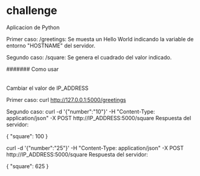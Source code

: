 # challenge

Aplicacion de Python

Primer caso:
/greetings: Se muesta un Hello World indicando la variable de entorno "HOSTNAME" del servidor.

Segundo caso:
/square: Se genera el cuadrado del valor indicado.

#######
Como usar
######
Cambiar el valor de IP_ADDRESS

Primer caso:
curl http://127.0.0.1:5000/greetings

Segundo caso:
curl -d '{"number":"10"}' -H "Content-Type: application/json" -X POST http://IP_ADDRESS:5000/square
Respuesta del servidor:

{
  "square": 100
}


curl -d '{"number":"25"}' -H "Content-Type: application/json" -X POST http://IP_ADDRESS:5000/square
Respuesta del servidor:

{
  "square": 625
}
